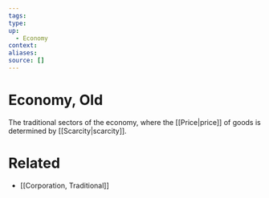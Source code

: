 ```yaml
---
tags:
type:
up:
  - Economy
context:
aliases:
source: []
---
```


# Economy, Old

The traditional sectors of the economy, where the [[Price|price]] of goods is determined by [[Scarcity|scarcity]].

# Related

- [[Corporation, Traditional]]
